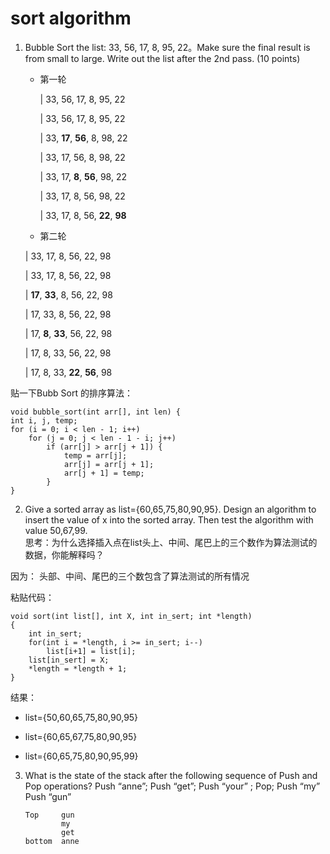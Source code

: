 sort algorithm
=

1. Bubble Sort the list: 33, 56, 17, 8, 95, 22。Make sure the final result is from small to large. Write out the list after the 2nd pass. (10 points)

    - 第一轮

        |  33, 56, 17, 8, 95, 22

        |  33, 56, 17, 8, 95, 22

        |  33, **17**, **56**, 8, 98, 22

        |  33, 17, 56, 8, 98, 22

        |  33, 17, **8**, **56**, 98, 22

        |  33, 17, 8, 56, 98, 22

        |  33, 17, 8, 56, **22**, **98**


    -   第二轮


    | 33, 17, 8, 56, 22, 98

    | 33, 17, 8, 56, 22, 98

    | **17**, **33**, 8, 56, 22, 98

    | 17, 33, 8, 56, 22, 98

    | 17, **8**, **33**, 56, 22, 98

    | 17, 8, 33, 56, 22, 98

    | 17, 8, 33, **22**, **56**, 98

贴一下Bubb Sort 的排序算法：

    void bubble_sort(int arr[], int len) {
	int i, j, temp;
	for (i = 0; i < len - 1; i++)
		for (j = 0; j < len - 1 - i; j++)
			if (arr[j] > arr[j + 1]) {
				temp = arr[j];
				arr[j] = arr[j + 1];
				arr[j + 1] = temp;
			}
    }


2. Give a sorted array as list={60,65,75,80,90,95}. Design an algorithm to insert the value of x into the sorted array. Then test the algorithm with value 50,67,99.     
思考：为什么选择插入点在list头上、中间、尾巴上的三个数作为算法测试的数据，你能解释吗？

因为： 头部、中间、尾巴的三个数包含了算法测试的所有情况

粘贴代码：

    void sort(int list[], int X, int in_sert; int *length)
    {
        int in_sert;
        for(int i = *length, i >= in_sert; i--)
            list[i+1] = list[i];
        list[in_sert] = X;
        *length = *length + 1;
    }

结果：

 -   list={50,60,65,75,80,90,95}

 -   list={60,65,67,75,80,90,95}

 -   list={60,65,75,80,90,95,99}

 3. What is the state of the stack after the following sequence of Push and Pop operations? Push “anne”; Push “get”; Push “your” ; Pop; Push “my” Push “gun”

        Top     gun
                my
                get 
        bottom  anne 


